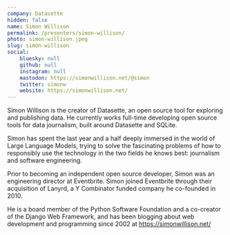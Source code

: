 ```yaml
---
company: Datasette
hidden: false
name: Simon Willison
permalink: /presenters/simon-willison/
photo: simon-willison.jpeg
slug: simon-willison
social:
    bluesky: null
    github: null
    instagram: null
    mastodon: https://simonwillison.net/@simon
    twitter: simonw
    website: https://simonwillison.net/
---
```


Simon Willison is the creator of Datasette, an open source tool for exploring and publishing data. He currently works full-time developing open source tools for data journalism, built around Datasette and SQLite.

Simon has spent the last year and a half deeply immersed in the world of Large Language Models, trying to solve the fascinating problems of how to responsibly use the technology in the two fields he knows best: journalism and software engineering.

Prior to becoming an independent open source developer, Simon was an engineering director at Eventbrite. Simon joined Eventbrite through their acquisition of Lanyrd, a Y Combinator funded company he co-founded in 2010.

He is a board member of the Python Software Foundation and a co-creator of the Django Web Framework, and has been blogging about web development and programming since 2002 at https://simonwillison.net/
